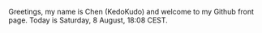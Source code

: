 Greetings, my name is Chen (KedoKudo) and welcome to my Github front page.  Today is Saturday, 8 August, 18:08 CEST.